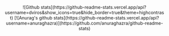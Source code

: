 <p align="center">
![Github stats](https://github-readme-stats.vercel.app/api?username=dviros&show_icons=true&hide_border=true&theme=highcontrast)
[![Anurag's github stats](https://github-readme-stats.vercel.app/api?username=anuraghazra)](https://github.com/anuraghazra/github-readme-stats)

</p>
